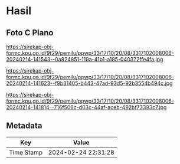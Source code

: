 # Hasil

## Foto C Plano

https://sirekap-obj-formc.kpu.go.id/9f29/pemilu/ppwp/33/17/10/20/08/3317102008006-20240214-141543--0a824851-119a-41b1-a185-040372ffe4fa.jpg

https://sirekap-obj-formc.kpu.go.id/9f29/pemilu/ppwp/33/17/10/20/08/3317102008006-20240214-141623--f9b31405-b443-47ad-93d5-92b3554b494c.jpg

https://sirekap-obj-formc.kpu.go.id/9f29/pemilu/ppwp/33/17/10/20/08/3317102008006-20240214-141814--716f506c-d03c-44af-aceb-492bf73393c7.jpg


## Metadata

| Key        | Value               |
| ---------- | ------------------- |
| Time Stamp | 2024-02-24 22:31:28 |



